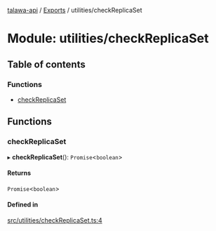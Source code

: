 [talawa-api](../README.md) / [Exports](../modules.md) / utilities/checkReplicaSet

# Module: utilities/checkReplicaSet

## Table of contents

### Functions

- [checkReplicaSet](utilities_checkReplicaSet.md#checkreplicaset)

## Functions

### checkReplicaSet

▸ **checkReplicaSet**(): `Promise`\<`boolean`\>

#### Returns

`Promise`\<`boolean`\>

#### Defined in

[src/utilities/checkReplicaSet.ts:4](https://github.com/PalisadoesFoundation/talawa-api/blob/e5f7a9d/src/utilities/checkReplicaSet.ts#L4)
